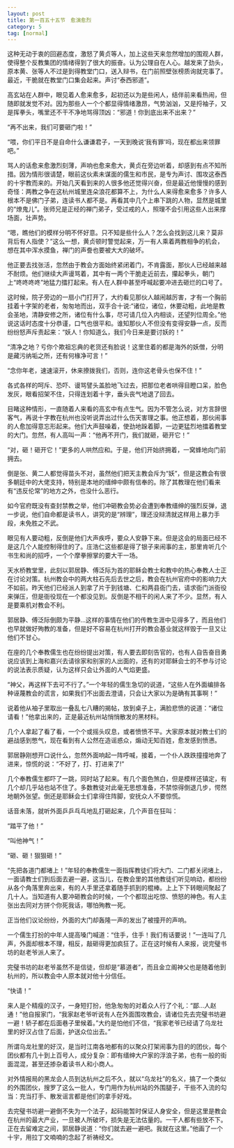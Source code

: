 ```yaml
---
layout: post
title: 第一百五十五节　愈演愈烈
category: 5
tag: [normal]
---
```


这种无动于衷的回避态度，激怒了黄贞等人，加上这些天来忽然增加的围观人群，使得整个反教集团的情绪得到了很大的振奋。认为公理自在人心。越发来了劲头，原本黄、张等人不过是到得教堂门口，送入辩书，在门前照壁张榜质询就完事了。最近，干脆就在教堂门口集会起来。声讨“泰西邪道”。

高玄站在人群中，眼见着人愈来愈多，起初还以为是些闲人，结伴前来看热闹，但随即就发觉不对。因为那些人一个个都显得情绪激昂，气势汹汹，又是捋袖子，又是挥拳头，嘴里还不干不净地骂得顶凶：“邪道！你到底出来不出来？”

“再不出来，我们可要砸门啦！”

“喂，你们平日不是自命什么谦谦君子，一天到晚说‘我有罪’吗，现在都出来领罪吧。”

骂人的话愈来愈激烈刻薄，声响也愈来愈大，黄贞在旁边听着，却感到有点不知所措。因为情形很请楚，眼前这伙素未谋面的儒生和市民，是专为声讨、围攻这泰西的十宇教而来的。开始几天看到来的人很多他还觉得兴奋，但是最近他慢慢的感到奇怪：两教之争在这杭州城里连朵浪花都算不上，为什么人来得愈来愈多？许多人根本不是佛门子弟，连读书人都不是。再看其中几个上串下跳的人物，显然是城里的“燎鬼儿”。张师兄是正经的禅门弟子，受过戒的人，照理不会引用这些人出来撑场面，壮声势。

“嗯，瞧他们的模样分明不怀好意。只不知是些什么人？怎么会找到这儿来？莫非背后有人指使？”这么一想，黄贞顿时警觉起来，万一有人乘着两教相争的机会，想在其中浑水摸鱼，禅门的声誊也要被大大的破坏。

他正要去找张活，忽然由于教会方面始终紧闭着门，不肯露面，那伙人已经越来越不耐烦。他们继续大声谩骂着，其中有一两个干脆走近前去，攥起拳头，朝门上“咚咚咚咚”地猛力擂打起来。有人在人群中甚至呼喊起要冲进去砸烂的口号了。

这时候，院子旁边的一扇小门打开了，大约看见那伙人越闹越厉害，才有一个胸前挂着十字架的老者，匆匆地而出，双手合十说:“诸位，诸位，休要动粗，此地是教会圣地，清静安修之所，诸位有什么事，尽可请几位入内相谈，还望列位周全。”他说这话时态度十分恭谨，口气也很平和。谁知那伙人不但没有变得安静一点，反而纷纷怒声斥责起来：“妖人！你知道么，我们今日来是要讨妖的！”

“清净之地？亏你个欺祖忘典的老货还有脸说！这里住着的都是海外的妖僧，分明是藏污纳垢之所，还有何椽净可言！”

“念你年老，速速滚开，休来撩拨我们，否则，连你这老骨头也保不住！”

各式各样的呵斥、恐吓、谩骂譬头盖脸地飞过去，把那位老者哄得目瞪口呆，脸色发灰，眼看招架不住，只得连划着十字，垂头丧气地退了回去。

目睹这种情形，一直随着人来看的高玄中有点生气。因为不管怎么说，对方言辞很客气，再说十字教在杭州也没听说弄出过什么伤天害理之事。他正想着，那伙闹事的人愈加得意忘形起来。他们大声鼓噪着，使劲地跺着脚，一边更猛烈地擂着教堂的大门。忽然，有人高叫一声：“他再不开门，我们就砸，砸开它！”

“对，砸！砸开它！”更多的人哄然应和。于是，他们开始挤拥着，一窝蜂地向门前拥去。

倒是张、黄二人都觉得苗头不对，虽然他们把天主教会斥为“妖”，但是这教会有很多朝廷中的大佬支持，特别是本地的缙绅中颇有信奉的。除了其教理在他们看来有“违反伦常”的地方之外，也没什么恶行。

如今官府既没有查封禁教之举，他们冲砸教会势必会遭到奉教缙绅的强烈反弹，退一步说，他们自命都是读书人，讲究的是“辨理”，理还没辩清就这样用上暴力手段，未免胜之不武。

眼见有人要动粗，反倒是他们大声疾呼，要众人安静下来。但是这会的局面已经不是这几个人能控制得住的了。庄浩仁这些都是得了银子来闹事的主，那里肯听几个书生和尚的招呼，一个个摩拳擦掌的要大干一场。

天水桥教堂里，此刻以郭居静、傅泛际为首的耶稣会教士和教中的热心奉教人士正在讨论对策。杭州教会中的两大柱石先后去世之后，教会在杭州官府中的影响力大不如前。昨天他们已经派人到拿了片于到钱塘、仁和两县衙门去，请求衙门派衙役来弹压，但是衙役现在一个都没见到。反倒是不相干的闲人来了不少。显然，有人是要乘机对教会不利。

郭居静、傅泛际倒颇为平静…这样的事情在他们的传教生涯中见得多了，而且他们也早就做好殉教的准备，但是好不容易在杭州打开的教会基业就这样毁于一旦又让他们不甘心。

在座的几个奉教儒生也在纷纷提出对策，有人要去即刻告官的，也有人自告奋目勇说应该到上海和嘉兴去请徐家和别家的人出面的，还有的对耶稣会士的不参与讨论的说法表示质疑，认为这样只会让外面的人气焰更盛。

“神父，再这样下去可不行了。”一个年轻的儒生急切的说道，“这些人在外面编排各种诬蔑教会的谎言，如果我们不出面去澄请，只会让大家以为是确有其事啊！”

说着他从袖子里取出一叠乱七八糟的揭帖，放到桌子上，满脸悲愤的说道：“诸位请看！”他拿出来的，正是最近杭州站悄悄散发的黑材料。

几个人拿起了看了看，一个个或摇头叹息，或者愤愤不平。大家原本就对教士们的避战感到憋气，现在看到有人公然在造谣惑众，煽动无知百姓，愈发感到愤懑。

郭居静刚想开口说什么，忽然外面响起一阵呼喊，接着，一个仆人跌跌撞撞地奔了进来，惊慌的说：“不好了，打、打进来了!”

几个奉教儒生都吓了一跳，同时站了起来。有几个面色煞白，但是模样还镇定，有几个却几乎站也站不住了。多数教徒对此毫无思想准备，不禁惊得倒退几步，愕然地朝外张望。倒还是耶稣会士们拿得住阵脚，安抚众人不要惊慌。

话音未落，就听外面乒乒乓乓地乱打砸起来，几个声音在狂叫：

“踏平了他！”

“叫他神气！”

“砸、砸！狠狠砸！”

“先把各道门都堵上！”年轻的奉教儒生一面指挥教徒们将大门、二门都关闭堵上，一面请教士们到后面去避一避，这当儿，在教会里的其他教徒们听见响动，都纷纷从各个角落里奔出来，有的人手里还拿着随手抓到的棍棒。上上下下转眼间聚起了几十人。当知道有人要冲砸教会的时候，一个个都现出吃惊、愤怒的神色。有人主张出去同对方拼个你死我话，哪怕殉教一死。

正当他们议论纷纷，外面的大门却轰隆一声的发出了被撞开的声响。

一个儒生打扮的中年人提高嗓门喊道：“住手，住手！我们有话要说！”一连叫了几声，外面却根本不理，相反，敲砸得更加疯狂了。正在这时候有人来报，说完璧书坊的赵老爷派人来了。

完璧书坊的赵老爷虽然不是信徒，但却是“慕道者”，而且金立阁神父也是随着他到杭州的，所以教会中人原本就对他十分信任。

“快请！”

来人是个精瘦的汉子，一身短打扮，他急匆匆的对着众人行了个礼：“鄙…人赵通！”他自报家门，“我家赵老爷听说有人在外面围攻教会，请诸位先去完璧书坊避一避！轿子都在后面巷子里候着。”大约是怕他们不信，“我家老爷已经请了乌龙社里的好汉占住了后面，护送众位出去。”

所谓乌龙社里的好汉，是当时江南各地都有的以聚众打架闹事为目的的团伙，每个团伙都有几十到上百号人，成分复杂：即有缙绅大户家的浮浪子弟，也有一般的街面混混，甚至还掺杂着读书人和小商人。

对外情报局的黑龙会人员到达杭州之后不久，就以“乌龙社”的名义，搞了一个类似的外围团伙，搜罗了这么一批人，专门用作为杭州站的外围腿子，干些不入流的勾当：充当打手、散发谣言都是他们的拿手好戏。

去完璧书坊避一避倒不失为一个法子，起码能暂时保证人身安全，但是这里是教会在杭州的最大产业，一旦被人所破坏，损失是无法估量的。一干人都有些放不下。正在去留难定之间，郭居静说道：“你们就去避一避吧。我就在这里。”他画了一个十宇，用拉丁文喃喃的念起了祈祷经文。